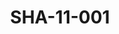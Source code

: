 ---
pid: SHA-11-001
title: SHA-11-001
language: en
collection: Sharhabil Ahmed
original_label: 
rights: Sharhabil Ahmed
location_of_original: Sharhabil Ahmed
photographer_or_studio: 
scanned_from: photograph 16.7 by 22.4
_date: '1966'
location: Ethiopia, Addis Ababa
description: Sharhabil Ahmed and military officer in airport
additional_notes: 
permission_display: 'yes'
on_server: 'no'
on_website: 'no'
permalink: /archive/en/sha-11-001.html
layout: photo-page
---